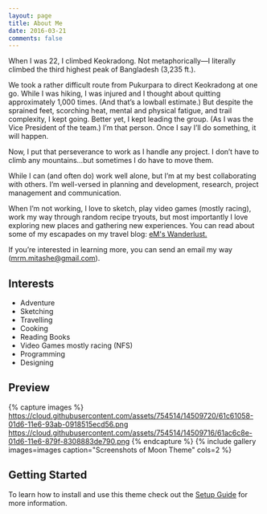```yaml
---
layout: page
title: About Me
date: 2016-03-21
comments: false
---
```


When I was 22, I climbed Keokradong. Not metaphorically—I literally climbed the third highest peak of Bangladesh (3,235 ft.).

We took a rather difficult route from Pukurpara to direct Keokradong at one go. While I was hiking, I was injured and I thought about quitting approximately 1,000 times. (And that’s a lowball estimate.) But despite the sprained feet, scorching heat, mental and physical fatigue, and trail complexity, I kept going. Better yet, I kept leading the group. (As I was the Vice President of the team.) I’m that person. Once I say I’ll do something, it will happen.

Now, I put that perseverance to work as I handle any project. I don’t have to climb any mountains…but sometimes I do have to move them.

While I can (and often do) work well alone, but I’m at my best collaborating with others. I’m well-versed in planning and development, research, project management and communication.

When I’m not working, I love to sketch, play video games (mostly racing), work my way through random recipe tryouts, but most importantly I love exploring new places and gathering new experiences. You can read about some of my escapades on my travel blog: [eM's Wanderlust.](http://mitzdigest.blogspot.com)

If you’re interested in learning more, you can send an email my way (mrm.mitashe@gmail.com).


## Interests
* Adventure
* Sketching
* Travelling
* Cooking
* Reading Books
* Video Games mostly racing (NFS)
* Programming
* Designing

## Preview

{% capture images %}
    https://cloud.githubusercontent.com/assets/754514/14509720/61c61058-01d6-11e6-93ab-0918515ecd56.png
    https://cloud.githubusercontent.com/assets/754514/14509716/61ac6c8e-01d6-11e6-879f-8308883de790.png
{% endcapture %}
{% include gallery images=images caption="Screenshots of Moon Theme" cols=2 %}


## Getting Started

To learn how to install and use this theme check out the [Setup Guide](http://taylantatli.me/Moon/moon-theme/) for more information.
      
